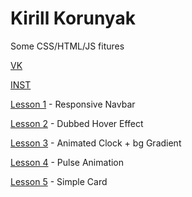 # Kirill Korunyak


Some CSS/HTML/JS fitures


[VK]( https://vk.com/faceless_3 "vk")


[INST]( https://www.instagram.com/__face1ess__ "My in]stagram")

[Lesson 1](https://no-name-px.github.io/L1%20Responsive%20NavBar/) - Responsive Navbar

[Lesson 2](https://no-name-px.github.io/L2%20Dubbed%20Hover%20Effect/) - Dubbed Hover Effect

[Lesson 3](https://no-name-px.github.io/L3%20Animated%20Clock/) - Animated Clock + bg Gradient

[Lesson 4](https://no-name-px.github.io/L4%20Pulse%20Anim/) - Pulse Animation

[Lesson 5](https://no-name-px.github.io/L5%20Simple%20Card/) - Simple Card